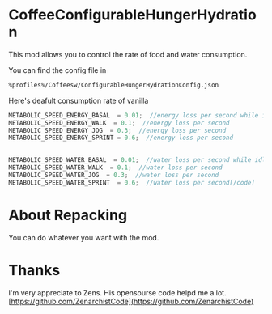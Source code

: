# CoffeeConfigurableHungerHydration

This mod allows you to control the rate of food and water consumption.

You can find the config file in
```bash
%profiles%/Coffeesw/ConfigurableHungerHydrationConfig.json
```
Here's deafult consumption rate of vanilla

```c
METABOLIC_SPEED_ENERGY_BASAL  = 0.01;  //energy loss per second while idle
METABOLIC_SPEED_ENERGY_WALK  = 0.1;  //energy loss per second
METABOLIC_SPEED_ENERGY_JOG  = 0.3;  //energy loss per second
METABOLIC_SPEED_ENERGY_SPRINT = 0.6;  //energy loss per second
 

METABOLIC_SPEED_WATER_BASAL  = 0.01;  //water loss per second while idle
METABOLIC_SPEED_WATER_WALK  = 0.1;  //water loss per second
METABOLIC_SPEED_WATER_JOG  = 0.3;  //water loss per second
METABOLIC_SPEED_WATER_SPRINT  = 0.6;  //water loss per second[/code]
```

# About Repacking
You can do whatever you want with the mod.

# Thanks
I'm very appreciate to Zens. His opensourse code helpd me a lot.
[https://github.com/ZenarchistCode](https://github.com/ZenarchistCode)
